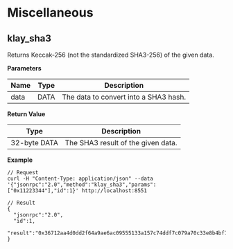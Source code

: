 # Miscellaneous <a id="miscellaneous"></a>

## klay_sha3 <a id="klay_sha3"></a>

Returns Keccak-256 (not the standardized SHA3-256) of the given data.

**Parameters**

| Name | Type | Description |
| --- | --- | --- |
| data | DATA | The data to convert into a SHA3 hash. |

**Return Value**

| Type | Description |
| --- | --- |
| 32-byte DATA | The SHA3 result of the given data. |


**Example**

```shell
// Request
curl -H "Content-Type: application/json" --data '{"jsonrpc":"2.0","method":"klay_sha3","params":["0x11223344"],"id":1}' http://localhost:8551

// Result
{
  "jsonrpc":"2.0",
  "id":1,
  "result":"0x36712aa4d0dd2f64a9ae6ac09555133a157c74ddf7c079a70c33e8b4bf70dd73"
}
```
